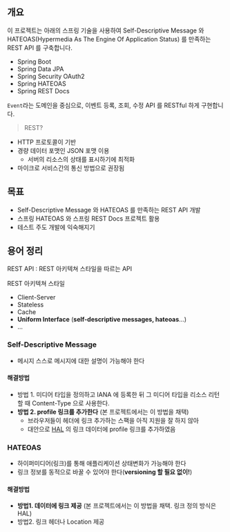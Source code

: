 
## 개요
이 프로젝트는 아래의 스프링 기술을 사용하여 Self-Descriptive Message 와 HATEOAS(Hypermedia As The Engine Of Application Status)
를 만족하는 REST API 를 구축합니다.
- Spring Boot
- Spring Data JPA
- Spring Security OAuth2
- Spring HATEOAS
- Spring REST Docs

`Event`라는 도메인을 중심으로, 이벤트 등록, 조회, 수정 API 를 RESTful 하게 구현합니다.

> REST?
- HTTP 프로토콜이 기반
- 경량 데이터 포맷인 JSON 포맷 이용
  - 서버의 리소스의 상태를 표시하기에 최적화
- 마이크로 서비스간의 통신 방법으로 권장됨

## 목표
- Self-Descriptive Message 와 HATEOAS 를 만족하는 REST API 개발
- 스프링 HATEOAS 와 스프링 REST Docs 프로젝트 활용
- 테스트 주도 개발에 익숙해지기

## 용어 정리
  REST API : REST 아키텍쳐 스타일을 따르는 API

  REST 아키텍쳐 스타일 

- Client-Server
- Stateless
- Cache
- **Uniform Interface** (**self-descriptive messages, hateoas**...)
- ...

### Self-Descriptive Message
- 메시지 스스로 메시지에 대한 설명이 가능해야 한다
#### 해결방법
- 방법 1. 미디어 타입을 정의하고 IANA 에 등록한 뒤 그 미디어 타입을 리소스 리턴할 때 Content-Type 으로 사용한다.
- **방법 2. profile 링크를 추가한다** (본 프로젝트에서는 이 방법을 채택)
  - 브라우저들이 헤더에 링크 추가하는 스팩을 아직 지원을 잘 하지 않아
  - 대안으로 [HAL](https://stateless.group/hal_specification.html) 의 링크 데이터에 profile 링크를 추가하였음
### HATEOAS
- 하이퍼미디어(링크)를 통해 애플리케이션 상태변화가 가능해야 한다
- 링크 정보를 동적으로 바꿀 수 있어야 한다(**versioning 할 필요 없이!**)
#### 해결방법
- **방법1. 데이터에 링크 제공** (본 프로젝트에서는 이 방법을 채택. 링크 정의 방식은 HAL)
- 방법2. 링크 헤더나 Location 제공

